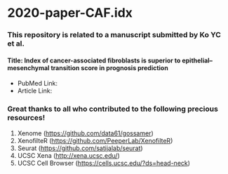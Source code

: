 # 2020-paper-CAF.idx

### This repository is related to a manuscript submitted by Ko YC et al.
#### Title: Index of cancer-associated fibroblasts is superior to epithelial–mesenchymal transition score in prognosis prediction
* PubMed Link: 
* Article Link:

### Great thanks to all who contributed to the following precious resources!

1. Xenome (https://github.com/data61/gossamer)
2. XenofilteR (https://github.com/PeeperLab/XenofilteR)
3. Seurat (https://github.com/satijalab/seurat)
4. UCSC Xena (http://xena.ucsc.edu/)
5. UCSC Cell Browser (https://cells.ucsc.edu/?ds=head-neck)
